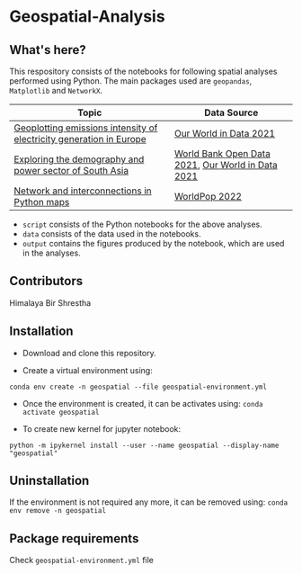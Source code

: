 # Geospatial-Analysis

## What's here?
This respository consists of the notebooks for following spatial analyses performed using Python. The main packages used are `geopandas`, `Matplotlib` and `NetworkX`.

|Topic|Data Source|
|-----|-----------|
|[Geoplotting emissions intensity of electricity generation in Europe](https://towardsdatascience.com/geoplotting-emissions-intensity-of-electricity-generation-in-europe-90c22b378858)|[Our World in Data 2021](https://ourworldindata.org/grapher/carbon-intensity-electricity)|
|[Exploring the demography and power sector of South Asia](https://towardsdatascience.com/exploring-the-demography-and-power-sector-of-south-asia-27cca720163c)|[World Bank Open Data 2021](https://data.worldbank.org/), [Our World in Data 2021](https://ourworldindata.org/electricity-mix)|
|[Network and interconnections in Python maps](https://towardsdatascience.com/network-and-interconnection-in-python-maps-6c797580b3b1)|[WorldPop 2022](https://www.worldpop.org/)|

- `script` consists of the Python notebooks for the above analyses.
- `data` consists of the data used in the notebooks.
- `output` contains the figures produced by the notebook, which are used in the analyses.

## Contributors
Himalaya Bir Shrestha

## Installation
- Download and clone this repository.

- Create a virtual environment using:
```
conda env create -n geospatial --file geospatial-environment.yml
```
- Once the environment is created, it can be activates using:
```conda activate geospatial```

- To create new kernel for jupyter notebook:
``` 
python -m ipykernel install --user --name geospatial --display-name "geospatial"
```

## Uninstallation
If the environment is not required any more, it can be removed using:
```conda env remove -n geospatial```

## Package requirements
Check `geospatial-environment.yml` file
